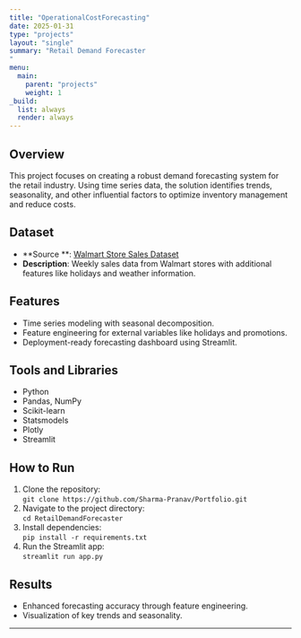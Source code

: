 ```yaml
---
title: "OperationalCostForecasting"
date: 2025-01-31
type: "projects"
layout: "single"
summary: "Retail Demand Forecaster
"
menu:
  main:
    parent: "projects"
    weight: 1
_build:
  list: always
  render: always
---
```


## Overview

This project focuses on creating a robust demand forecasting system for the retail industry. Using time series data, the solution identifies trends, seasonality, and other influential factors to optimize inventory management and reduce costs.

## Dataset

- **Source **: [Walmart Store Sales Dataset](https://www.kaggle.com/datasets/rohanrao/walmart-store-sales)
- **Description**: Weekly sales data from Walmart stores with additional features like holidays and weather information.

## Features

- Time series modeling with seasonal decomposition.
- Feature engineering for external variables like holidays and promotions.
- Deployment-ready forecasting dashboard using Streamlit.

## Tools and Libraries

- Python
- Pandas, NumPy
- Scikit-learn
- Statsmodels
- Plotly
- Streamlit

## How to Run

1. Clone the repository:  
   `git clone https://github.com/Sharma-Pranav/Portfolio.git`
2. Navigate to the project directory:  
   `cd RetailDemandForecaster`
3. Install dependencies:  
   `pip install -r requirements.txt`
4. Run the Streamlit app:  
   `streamlit run app.py`

## Results

- Enhanced forecasting accuracy through feature engineering.
- Visualization of key trends and seasonality.

---
